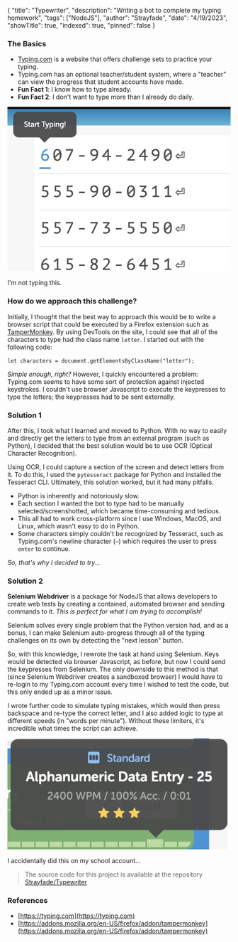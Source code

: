 {
"title": "Typewriter",
"description": "Writing a bot to complete my typing homework",
"tags": ["NodeJS"],
"author": "Strayfade",
"date": "4/19/2023",
"showTitle": true,
"indexed": true,
"pinned": false
}

### The Basics

-   [Typing.com](https://typing.com) is a website that offers challenge sets to practice your typing.
-   Typing.com has an optional teacher/student system, where a "teacher" can view the progress that student accounts have made.
-   **Fun Fact 1**: I know how to type already.
-   **Fun Fact 2**: I don't want to type more than I already do daily.

<img src="/assets/images/Typing1.png"/>
<p class="image-caption">I'm not typing this.</p>

### How do we approach this challenge?

Initially, I thought that the best way to approach this would be to write a browser script that could be executed by a Firefox extension such as [TamperMonkey](https://addons.mozilla.org/en-US/firefox/addon/tampermonkey/). By using DevTools on the site, I could see that all of the characters to type had the class name `letter`. I started out with the following code:

    let characters = document.getElementsByClassName("letter");

_Simple enough, right?_ However, I quickly encountered a problem: Typing.com seems to have some sort of protection against injected keystrokes. I couldn't use browser Javascript to execute the keypresses to type the letters; the keypresses had to be sent externally.

### Solution 1

After this, I took what I learned and moved to Python. With no way to easily and directly get the letters to type from an external program (such as Python), I decided that the best solution would be to use OCR (Optical Character Recognition).

Using OCR, I could capture a section of the screen and detect letters from it. To do this, I used the `pytesseract` package for Python and installed the Tesseract CLI. Ultimately, this solution worked, but it had many pitfalls.

-   Python is inherently and notoriously slow.
-   Each section I wanted the bot to type had to be manually selected/screenshotted, which became time-consuming and tedious.
-   This all had to work cross-platform since I use Windows, MacOS, and Linux, which wasn't easy to do in Python.
-   Some characters simply couldn't be recognized by Tesseract, such as Typing.com's newline character (`⏎`) which requires the user to press `enter` to continue.

_So, that's why I decided to try..._

### Solution 2

**Selenium Webdriver** is a package for NodeJS that allows developers to create web tests by creating a contained, automated browser and sending commands to it. _This is perfect for what I am trying to accomplish!_

Selenium solves every single problem that the Python version had, and as a bonus, I can make Selenium auto-progress through all of the typing challenges on its own by detecting the "next lesson" button.

So, with this knowledge, I rewrote the task at hand using Selenium. Keys would be detected via browser Javascript, as before, but now I could send the keypresses from Selenium. The only downside to this method is that (since Selenium Webdriver creates a sandboxed browser) I would have to re-login to my Typing.com account every time I wished to test the code, but this only ended up as a minor issue.

I wrote further code to simulate typing mistakes, which would then press backspace and re-type the correct letter, and I also added logic to type at different speeds (in "words per minute"). Without these limiters, it's incredible what times the script can achieve.

<img src="/assets/images/Typing2.png"/>
<p class="image-caption">I accidentally did this on my school account...</p>

> The source code for this project is available at the repository [Strayfade/Typewriter](https://github.com/Strayfade/Typewriter/blob/main/index.js)

### References

-   [https://typing.com](https://typing.com)
-   [https://addons.mozilla.org/en-US/firefox/addon/tampermonkey](https://addons.mozilla.org/en-US/firefox/addon/tampermonkey)
